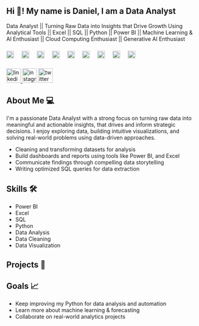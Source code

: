 <h2 align="left">Hi 👋! My name is Daniel, I am a Data Analyst</h2>

Data Analyst || Turning Raw Data into Insights that Drive Growth Using Analytical Tools || Excel || SQL || Python || Power BI || Machine Learning & AI Enthusiast || Cloud Computing Enthusiast || Generative AI Enthusiast
###

<div align="left">
  <img src="https://cdn.jsdelivr.net/gh/devicons/devicon/icons/python/python-original.svg" height="20" alt="python logo"  />
  <img width="12" />
  <img src="https://cdn.jsdelivr.net/gh/devicons/devicon/icons/microsoftsqlserver/microsoftsqlserver-plain.svg" height="20" alt="microsoftsqlserver logo"  />
  <img width="12" />
  <img src="https://cdn.jsdelivr.net/gh/devicons/devicon/icons/mysql/mysql-original.svg" height="20" alt="mysql logo"  />
  <img width="12" />
<!-- Power BI -->
  <img src="https://upload.wikimedia.org/wikipedia/commons/c/cf/New_Power_BI_Logo.svg" height="20" alt="Power BI logo" />
    <img width="12" />
  <img src="https://cdn.jsdelivr.net/gh/devicons/devicon/icons/vscode/vscode-original.svg" height="20" alt="VS Code logo" />
    <img width="12" /> 
  <!-- Excel -->
<img src="https://upload.wikimedia.org/wikipedia/commons/7/73/Microsoft_Excel_2013-2019_logo.svg" height="20" alt="Excel logo" />
<img width="12" />
<!-- Jupyter Notebook -->
<img src="https://upload.wikimedia.org/wikipedia/commons/3/38/Jupyter_logo.svg" height="20" alt="Jupyter Notebook logo" />
<img width="12" />
  <!-- Google Colab -->
<img src="https://colab.research.google.com/img/colab_favicon_256px.png" height="20" alt="Google Colab logo" />
<img width="12" />
  <!-- Tableau -->
<img src="https://cdn.worldvectorlogo.com/logos/tableau-software.svg" height="20" alt="Tableau logo" />
</div>


###

<div align="left">
  <a href="https://www.linkedin.com/in/daddyselby/" target="_blank">
    <img src="https://img.shields.io/static/v1?message=Connect&logo=linkedin&label=LinkedIn&color=bc6c25&logoColor=white&labelColor=0077B5&style=flat" height="38" alt="linkedin logo"  />
  </a>
  <img src="https://img.shields.io/static/v1?message=Connect&logo=instagram&label=Instagram&color=bc6c25&logoColor=white&labelColor=E4405F&style=flat" height="38" alt="instagram logo"  />
  <img src="https://img.shields.io/static/v1?message=Tweet&logo=twitter&label=Twitter&color=bc6c25&logoColor=white&labelColor=1DA1F2&style=flat" height="38" alt="twitter logo"  />
 </div>

 
###

## About Me :computer:
I'm a passionate Data Analyst with a strong focus on turning raw data into meaningful and actionable insights, that drives and inform strategic decisions. I enjoy exploring data, building intuitive visualizations, and solving real-world problems using data-driven approaches.

* Cleaning and transforming datasets for analysis
* Build dashboards and reports using tools like Power BI, and Excel
* Communicate findings through compelling data storytelling
* Writing optimized SQL queries for data extraction


## Skills :hammer_and_wrench:
* Power BI
* Excel
* SQL
* Python
* Data Analysis
* Data Cleaning
* Data Visualization
  


## Projects :notebook:





## Goals  📈
* Keep improving my Python for data analysis and automation
* Learn more about machine learning & forecasting
* Collaborate on real-world analytics projects

